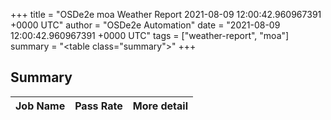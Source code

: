 +++
title = "OSDe2e moa Weather Report 2021-08-09 12:00:42.960967391 +0000 UTC"
author = "OSDe2e Automation"
date = "2021-08-09 12:00:42.960967391 +0000 UTC"
tags = ["weather-report", "moa"]
summary = "<table class=\"summary\"></table>"
+++
## Summary

| Job Name | Pass Rate | More detail |
|----------|-----------|-------------|




